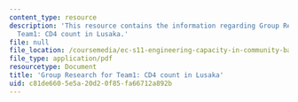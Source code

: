 ```yaml
---
content_type: resource
description: 'This resource contains the information regarding Group Research for
  Team1: CD4 count in Lusaka.'
file: null
file_location: /coursemedia/ec-s11-engineering-capacity-in-community-based-healthcare-fall-2005/c81de6605e5a20d20f85fa66712a892b_MITEC_S11F05_cd4_kara.pdf
file_type: application/pdf
resourcetype: Document
title: 'Group Research for Team1: CD4 count in Lusaka'
uid: c81de660-5e5a-20d2-0f85-fa66712a892b
---
```

